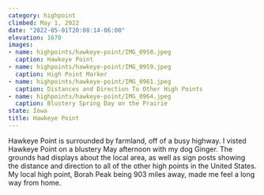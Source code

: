 ```yaml
---
category: highpoint
climbed: May 1, 2022
date: "2022-05-01T20:08:14-06:00"
elevation: 1670
images:
- name: highpoints/hawkeye-point/IMG_0958.jpeg
  caption: Hawkeye Point
- name: highpoints/hawkeye-point/IMG_0959.jpeg
  caption: High Point Marker
- name: highpoints/hawkeye-point/IMG_0961.jpeg
  caption: Distances and Direction To Other High Points
- name: highpoints/hawkeye-point/IMG_0964.jpeg
  caption: Blustery Spring Day on the Prairie
state: Iowa
title: Hawkeye Point
---
```

Hawkeye Point is surrounded by farmland, off of a busy highway.  I visted Hawkeye Point on a blustery May afternoon with my dog Ginger.  The grounds had displays about the local area, as well as sign posts showing the distance and direction to all of the other high points in the United States.  My local high point, Borah Peak being 903 miles away, made me feel a long way from home. 